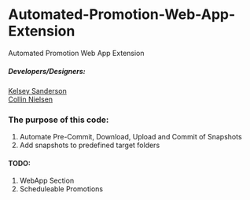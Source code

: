 # Automated-Promotion-Web-App-Extension
Automated Promotion Web App Extension
##### Developers/Designers: 
[Kelsey Sanderson](https://github.com/kelseysanderson) <br> 
[Collin Nielsen](https://github.com/collin1378)

### The purpose of this code: 
1) Automate Pre-Commit, Download, Upload and Commit of Snapshots
2) Add snapshots to predefined target folders

#### TODO: 
1) WebApp Section
2) Scheduleable Promotions


